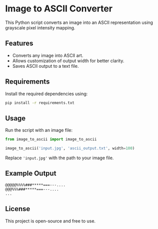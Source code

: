 # Image to ASCII Converter

This Python script converts an image into an ASCII representation using grayscale pixel intensity mapping.

## Features

-   Converts any image into ASCII art.
-   Allows customization of output width for better clarity.
-   Saves ASCII output to a text file.

## Requirements

Install the required dependencies using:

```bash
pip install -r requirements.txt
```

## Usage

Run the script with an image file:

```python
from image_to_ascii import image_to_ascii

image_to_ascii('input.jpg', 'ascii_output.txt', width=100)
```

Replace `'input.jpg'` with the path to your image file.

## Example Output

```
@@@@@%%%%###*****===---....
@@@%%%###*****===---....
...
```

## License

This project is open-source and free to use.
